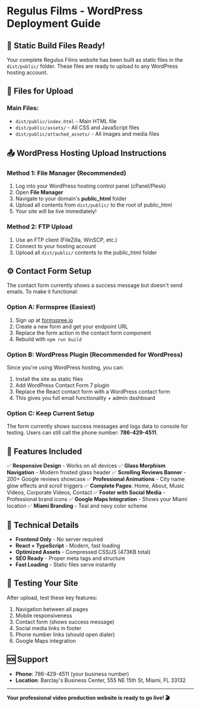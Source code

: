 # Regulus Films - WordPress Deployment Guide

## 📁 Static Build Files Ready!

Your complete Regulus Films website has been built as static files in the `dist/public/` folder. These files are ready to upload to any WordPress hosting account.

## 🚀 Files for Upload

### Main Files:
- `dist/public/index.html` - Main HTML file
- `dist/public/assets/` - All CSS and JavaScript files
- `dist/public/attached_assets/` - All images and media files

## 📤 WordPress Hosting Upload Instructions

### Method 1: File Manager (Recommended)
1. Log into your WordPress hosting control panel (cPanel/Plesk)
2. Open **File Manager**
3. Navigate to your domain's **public_html** folder
4. Upload all contents from `dist/public/` to the root of public_html
5. Your site will be live immediately!

### Method 2: FTP Upload
1. Use an FTP client (FileZilla, WinSCP, etc.)
2. Connect to your hosting account
3. Upload all `dist/public/` contents to the public_html folder

## ⚙️ Contact Form Setup

The contact form currently shows a success message but doesn't send emails. To make it functional:

### Option A: Formspree (Easiest)
1. Sign up at [formspree.io](https://formspree.io)
2. Create a new form and get your endpoint URL
3. Replace the form action in the contact form component
4. Rebuild with `npm run build`

### Option B: WordPress Plugin (Recommended for WordPress)
Since you're using WordPress hosting, you can:
1. Install the site as static files
2. Add WordPress Contact Form 7 plugin
3. Replace the React contact form with a WordPress contact form
4. This gives you full email functionality + admin dashboard

### Option C: Keep Current Setup
The form currently shows success messages and logs data to console for testing. Users can still call the phone number: **786-429-4511**.

## 🎨 Features Included

✅ **Responsive Design** - Works on all devices
✅ **Glass Morphism Navigation** - Modern frosted glass header
✅ **Scrolling Reviews Banner** - 200+ Google reviews showcase
✅ **Professional Animations** - City name glow effects and scroll triggers
✅ **Complete Pages**: Home, About, Music Videos, Corporate Videos, Contact
✅ **Footer with Social Media** - Professional brand icons
✅ **Google Maps Integration** - Shows your Miami location
✅ **Miami Branding** - Teal and navy color scheme

## 🔧 Technical Details

- **Frontend Only** - No server required
- **React + TypeScript** - Modern, fast loading
- **Optimized Assets** - Compressed CSS/JS (473KB total)
- **SEO Ready** - Proper meta tags and structure
- **Fast Loading** - Static files serve instantly

## 📱 Testing Your Site

After upload, test these key features:
1. Navigation between all pages
2. Mobile responsiveness
3. Contact form (shows success message)
4. Social media links in footer
5. Phone number links (should open dialer)
6. Google Maps integration

## 🆘 Support

- **Phone**: 786-429-4511 (your business number)
- **Location**: Barclay's Business Center, 555 NE 15th St, Miami, FL 33132

---

**Your professional video production website is ready to go live! 🎬**